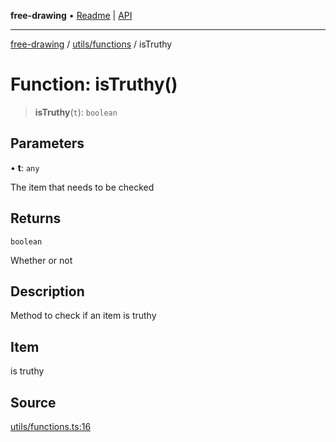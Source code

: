 **free-drawing** • [Readme](../../../README.md) \| [API](../../../modules.md)

***

[free-drawing](../../../README.md) / [utils/functions](../README.md) / isTruthy

# Function: isTruthy()

> **isTruthy**(`t`): `boolean`

## Parameters

• **t**: `any`

The item that needs to be checked

## Returns

`boolean`

Whether or not

## Description

Method to check if an item is truthy

## Item

is truthy

## Source

[utils/functions.ts:16](https://github.com/fabienwnklr/free-drawing/blob/master/src/utils/functions.ts#L16)
